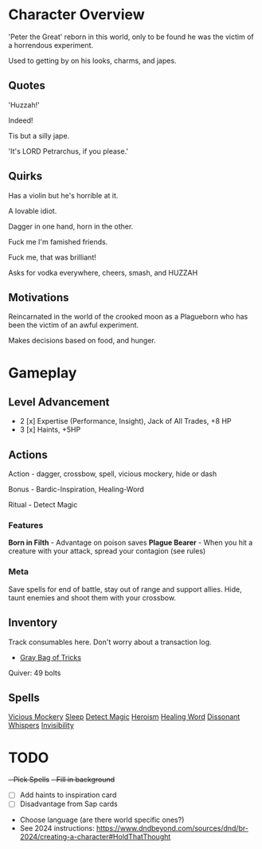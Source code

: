 # Character Overview
'Peter the Great' reborn in this world, only to be found he was the victim of a horrendous experiment.

Used to getting by on his looks, charms, and japes.

## Quotes
'Huzzah!'

Indeed!

Tis but a silly jape.

'It's LORD Petrarchus, if you please.'

## Quirks
Has a violin but he's horrible at it.

A lovable idiot.

Dagger in one hand, horn in the other.

Fuck me I'm famished friends.

Fuck me, that was brilliant!

Asks for vodka everywhere, cheers, smash, and HUZZAH

## Motivations
Reincarnated in the world of the crooked moon as a Plagueborn who has been the victim of an awful experiment.

Makes decisions based on food, and hunger.

# Gameplay
## Level Advancement
- 2 [x] Expertise (Performance, Insight), Jack of All Trades, +8 HP
- 3 [x] Haints, +5HP

## Actions
Action - dagger, crossbow, spell, vicious mockery, hide or dash

Bonus - Bardic-Inspiration, Healing-Word

Ritual - Detect Magic

### Features
**Born in Filth** - Advantage on poison saves
**Plague Bearer** - When you hit a creature with your attack, spread your contagion (see rules)

### Meta
Save spells for end of battle, stay out of range and support allies.
Hide, taunt enemies and shoot them with your crossbow.

## Inventory
Track consumables here. Don't worry about a transaction log.
- [Gray Bag of Tricks](https://www.dndbeyond.com/magic-items/4582-bag-of-tricks)

Quiver: 49 bolts

## Spells
[Vicious Mockery](https://roll20.net/compendium/dnd5e/Spells:Vicious%20Mockery?expansion=33335)
[Sleep](https://www.dndbeyond.com/spells/2619064-sleep)
[Detect Magic](https://www.dndbeyond.com/spells/2619097-detect-magic)
[Heroism](https://www.dndbeyond.com/spells/2619151-heroism)
[Healing Word](https://www.dndbeyond.com/spells/2619143-healing-word)
[Dissonant Whispers](https://www.dndbeyond.com/spells/2619104-dissonant-whispers)
[Invisibility](http://dnd2024.wikidot.com/spell:invisibility)

# TODO
~~- Pick Spells~~
~~- Fill in background~~
- [ ] Add haints to inspiration card
- [ ] Disadvantage from Sap cards
- Choose language (are there world specific ones?)
- See 2024 instructions: https://www.dndbeyond.com/sources/dnd/br-2024/creating-a-character#HoldThatThought
